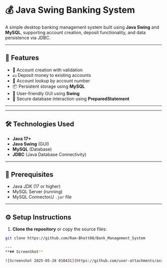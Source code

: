 # 💰 Java Swing Banking System

A simple desktop banking management system built using **Java Swing** and **MySQL**, supporting account creation, deposit functionality, and data persistence via JDBC.

---

## 🚀 Features

- 🧾 Account creation with validation
- 💵 Deposit money to existing accounts
- 🧠 Account lookup by account number
- 📦 Persistent storage using **MySQL**
- 🎨 User-friendly GUI using **Swing**
- 🔐 Secure database interaction using **PreparedStatement**

---


---

## 🛠️ Technologies Used

- **Java 17+**
- **Java Swing** (GUI)
- **MySQL** (Database)
- **JDBC** (Java Database Connectivity)

---

## 🧰 Prerequisites

- Java JDK (17 or higher)
- MySQL Server (running)
- MySQL Connector/J `.jar` file

---

## ⚙️ Setup Instructions

1. **Clone the repository** or copy the source files:

```bash
git clone https://github.com/Ram-Bhatt08/Bank_Management_System

---
**## ScreenShot**

![Screenshot 2025-05-28 010431](https://github.com/user-attachments/assets/9233c7b3-bf71-4c18-9cab-ecb2d56c60b8)



